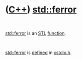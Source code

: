 
 

 

 

 

 

([C++](Cpp.md)) [std::ferror](CppFerror.md)
=============================================

 

[std::ferror](CppFerror.md) is an [STL](CppStl.md)
[function](CppFunction.md).

 

[std::ferror](CppFerror.md) is [defined](CppDefinition.md) in
[cstdio.h](CppCstdioH.md).

 

 

 

 

 

 

